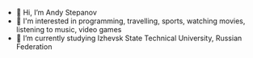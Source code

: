 - 👋 Hi, I’m Andy Stepanov
- 👀 I'm interested in programming, travelling, sports, watching movies, listening to music, video games
- 🌱 I’m currently studying Izhevsk State Technical University, Russian Federation

<!---
AndyStepanov/AndyStepanov is a ✨ special ✨ repository because its `README.md` (this file) appears on your GitHub profile.
You can click the Preview link to take a look at your changes.
--->
